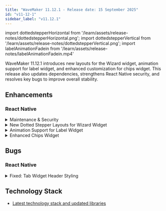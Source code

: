 ```yaml
---
title: "WaveMaker 11.12.1 - Release date: 15 September 2025"
id: "v11-12-1"
sidebar_label: "v11.12.1"
---
```


import dottedstepperHorizontal from '/learn/assets/release-notes/dottedstepperHorizontal.png';
import dottedstepperVertical from '/learn/assets/release-notes/dottedstepperVertical.png';
import labelAnimationFadein from '/learn/assets/release-notes/labelAnimationFadein.mp4'

WaveMaker 11.12.1 introduces new layouts for the Wizard widget, animation support for label widget, and enhanced customization for chips widget. This release also updates dependencies, strengthens React Native security, and resolves key bugs to improve overall stability.

## Enhancements

### React Native

<details>
<summary>Maintenance & Security</summary>
Updated dependencies and applied security enhancements to ensure stability and performance.
</details>

<details>
<summary>
New Dotted Stepper Layouts for Wizard Widget
</summary>
The wizard widget now supports two new layouts, enhancing flexibility and customization:

<figure>
	<img src={dottedstepperHorizontal} alt="Horizontal Dotted Stepper layout" style={{width:320}}/>
	<figcaption>Horizontal Dotted Stepper layout</figcaption>
</figure>
<figure>
	<img src={dottedstepperVertical} alt="Vertical Dotted Stepper layout" style={{width:320}}/>
	<figcaption>Vertical Dotted Stepper layout</figcaption>
</figure>

</details>

<details>
<summary>
Animation Support for Label Widget
</summary>
The Label Widget now supports text animation, allowing for dynamic and engaging label presentations. Two new properties have been introduced:

- **Text Animation**: Select from a variety of animation effects using a dropdown menu.
- **Animation Speed**: Adjust the timing delay between words for smooth word-by-word transitions (in milliseconds).

These options are available in the _Graphics_ section of the Label Widget properties panel.

<video 
  src={labelAnimationFadein} 
  controls 
  autoPlay 
  style={{ width: "100%", maxWidth: "320px" }} 
/>

Example: `Fadein` animation applied to the Label Widget.
</details>

<details>
<summary>Enhanced Chips Widget</summary>

The **Chips widget** has been enhanced with new properties, making it more flexible and easier to customize.

### Selection Mode
Developers can now configure chip selection behavior using the **Selection Mode** property:
- `single`: Only one chip can be selected at a time.  
- `multiple`: Multiple chips can be selected simultaneously (default).  

### Icons within Chips
Icons can now be displayed inside chips:
- **Left Icon Class**: Display an icon on the left side of each chip.  
  Customizable with `.app-chips-left-icon` & `.app-chips-active-left-icon`.  
- **Right Icon Class**: Display an icon on the right side of each chip.  
  Customizable with `.app-chips-right-icon` & `.app-chips-active-right-icon`.  

### Badges within Chips
Badges can also be displayed inside chips:
- **Left Badge**: Display a text badge on the left side of each chip.  
  Customizable with `.app-chips-left-badge` & `.app-chips-active-left-badge`.  
- **Right Badge**: Display a text badge on the right side of each chip.  
  Customizable with `.app-chips-right-badge` & `.app-chips-active-right-badge`.

</details>


## Bugs

### React Native

<details>
<summary>Fixed: Tab Widget Header Styling</summary>

Resolved an issue where CSS classes targeting the Tab widget header were not applied correctly.  
Header styling is now applied as expected.
</details>

## Technology Stack

- [Latest technology stack and updated libraries](/learn/wavemaker-release-notes#technology-stack)
